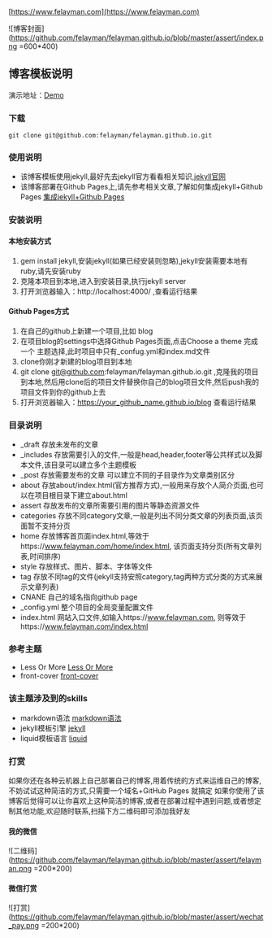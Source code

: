[https://www.felayman.com](https://www.felayman.com)

![博客封面](https://github.com/felayman/felayman.github.io/blob/master/assert/index.png =600*400)

## 博客模板说明

演示地址：[Demo](https://www.felayman.com)

### 下载

```
git clone git@github.com:felayman/felayman.github.io.git
```

### 使用说明
 - 该博客模板使用jekyll,最好先去jekyll官方看看相关知识,[jekyll官网](http://jekyll.com.cn/)
 - 该博客部署在Github Pages上,请先参考相关文章,了解如何集成jekyll+Github Pages [集成jekyll+Github Pages](http://blog.csdn.net/u013553529/article/details/54588010)

### 安装说明
#### 本地安装方式
1.  gem install jekyll,安装jekyll(如果已经安装则忽略),jekyll安装需要本地有ruby,请先安装ruby
2. 克隆本项目到本地,进入到安装目录,执行jekyll server
3. 打开浏览器输入：http://localhost:4000/ ,查看运行结果

#### Github Pages方式
1. 在自己的github上新建一个项目,比如 blog
2. 在项目blog的settings中选择Github Pages页面,点击Choose a theme 完成一个 主题选择,此时项目中只有_confug.yml和index.md文件
3. clone你刚才新建的blog项目到本地
4. git clone git@github.com:felayman/felayman.github.io.git ,克隆我的项目到本地,然后用clone后的项目文件替换你自己的blog项目文件,然后push我的项目文件到你的github上去
5. 打开浏览器输入：https://your_github_name.github.io/blog 查看运行结果

### 目录说明
- _draft   存放未发布的文章
- _includes  存放需要引入的文件,一般是head,header,footer等公共样式以及脚本文件,该目录可以建立多个主题模板
- _post  存放需要发布的文章 可以建立不同的子目录作为文章类别区分
- about 存放about/index.html(官方推荐方式),一般用来存放个人简介页面,也可以在项目根目录下建立about.html
- assert  存放发布的文章所需要引用的图片等静态资源文件
- categories 存放不同category文章,一般是列出不同分类文章的列表页面,该页面暂不支持分页
 - home 存放博客首页面index.html,等效于https://www.felayman.com/home/index.html, 该页面支持分页(所有文章列表,时间排序)
 - style 存放样式、图片、脚本、字体等文件
 - tag 存放不同tag的文件(jekyll支持安照category,tag两种方式分类的方式来展示文章列表)
 - CNANE 自己的域名指向github page
 - _config.yml 整个项目的全局变量配置文件
 - index.html 网站入口文件,如输入https://www.felayman.com, 则等效于https://www.felayman.com/index.html


 ### 参考主题
 - Less Or More [Less Or More](https://github.com/luoyan35714/LessOrMore)
 - front-cover  [front-cover](https://github.com/dashingcode/front-cover)


 ### 该主题涉及到的skills
 - markdown语法 [markdown语法](http://daringfireball.net/projects/markdown/syntax)
 - jekyll模板引擎  [jekyll](http://jekyll.com.cn/)
 - liquid模板语言 [liquid](https://shopify.github.io/liquid/)

 ### 打赏

 如果你还在各种云机器上自己部署自己的博客,用着传统的方式来运维自己的博客,不妨试试这种简洁的方式,只需要一个域名+GitHub Pages 就搞定
 如果你使用了该博客后觉得可以让你喜欢上这种简洁的博客,或者在部署过程中遇到问题,或者想定制其他功能,欢迎随时联系,扫描下方二维码即可添加我好友

 #### 我的微信
 ![二维码](https://github.com/felayman/felayman.github.io/blob/master/assert/felayman.png =200*200)

 #### 微信打赏
 ![打赏](https://github.com/felayman/felayman.github.io/blob/master/assert/wechat_pay.png =200*200)





